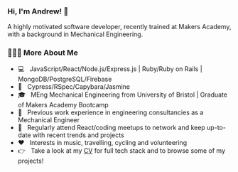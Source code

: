 ### Hi, I'm Andrew! 👋

A highly motivated software developer, recently trained at Makers Academy, with a background in Mechanical Engineering.

<h3> 👨🏻‍💻 More About Me </h3>

- 💻 &nbsp; JavaScript/React/Node.js/Express.js | Ruby/Ruby on Rails | MongoDB/PostgreSQL/Firebase  
- 🧪 &nbsp; Cypress/RSpec/Capybara/Jasmine
- 🎓 &nbsp; MEng Mechanical Engineering from University of Bristol | Graduate of Makers Academy Bootcamp
- 💼 &nbsp; Previous work experience in engineering consultancies as a Mechanical Engineer
- 👥 &nbsp; Regularly attend React/coding meetups to network and keep up-to-date with recent trends and projects
- ♥️  &nbsp; Interests in music, travelling, cycling and volunteering
- 👉 &nbsp; Take a look at my [CV](https://github.com/AndrewHulme/CV) for full tech stack and to browse some of my projects! 



<!--
**AndrewHulme/AndrewHulme** is a ✨ _special_ ✨ repository because its `README.md` (this file) appears on your GitHub profile.

Here are some ideas to get you started:

- 🔭 I’m currently working on ...
- 🌱 I’m currently learning ...
- 👯 I’m looking to collaborate on ...
- 🤔 I’m looking for help with ...
- 💬 Ask me about ...
- 📫 How to reach me: ...
- 😄 Pronouns: ...
- ⚡ Fun fact: ...
-->
